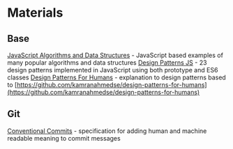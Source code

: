 # Materials

## Base
[JavaScript Algorithms and Data Structures](https://github.com/trekhleb/javascript-algorithms) - JavaScript based examples of many popular algorithms and data structures
[Design Patterns JS](https://github.com/fbeline/design-patterns-JS) -  23 design patterns implemented in JavaScript using both prototype and ES6 classes
[Design Patterns For Humans](https://github.com/sohamkamani/javascript-design-patterns-for-humans) - explanation to design patterns based to [https://github.com/kamranahmedse/design-patterns-for-humans](https://github.com/kamranahmedse/design-patterns-for-humans)

## Git 
[Conventional Commits](https://www.conventionalcommits.org/en/v1.0.0/) - specification for adding human and machine readable meaning to commit messages